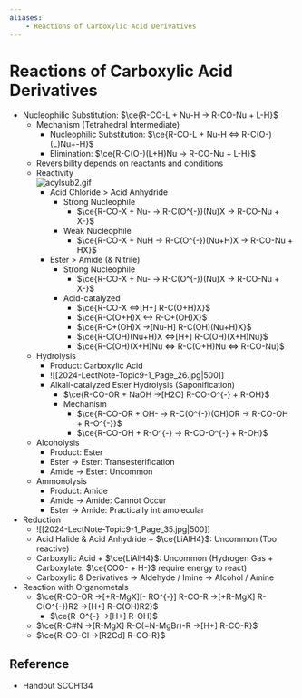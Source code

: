 ```yaml
---
aliases:
    - Reactions of Carboxylic Acid Derivatives
---
```


# Reactions of Carboxylic Acid Derivatives

- Nucleophilic Substitution: $\ce{R-CO-L + Nu-H -> R-CO-Nu + L-H}$
    - Mechanism (Tetrahedral Intermediate)
        - Nucleophilic Substitution: $\ce{R-CO-L + Nu-H <=> R-C(O-)(L)Nu+-H}$
        - Elimination: $\ce{R-C(O-)(L+H)Nu -> R-CO-Nu + L-H}$
    - Reversibility depends on reactants and conditions
    - Reactivity  
         ![acylsub2.gif](https://www2.chemistry.msu.edu/faculty/reusch/virttxtjml/Images2/acylsub2.gif)
        - Acid Chloride > Acid Anhydride
            - Strong Nucleophile
                - $\ce{R-CO-X + Nu- -> R-C(O^{-})(Nu)X -> R-CO-Nu + X-}$
            - Weak Nucleophile
                - $\ce{R-CO-X + NuH -> R-C(O^{-})(Nu+H)X -> R-CO-Nu + HX}$
        - Ester > Amide (& Nitrile)
            - Strong Nucleophile
                - $\ce{R-CO-X + Nu- -> R-C(O^{-})(Nu)X -> R-CO-Nu + X-}$
            - Acid-catalyzed
                - $\ce{R-CO-X <=>[H+] R-C(O+H)X}$
                - $\ce{R-C(O+H)X <-> R-C+(OH)X}$
                - $\ce{R-C+(OH)X ->[Nu-H] R-C(OH)(Nu+H)X}$
                - $\ce{R-C(OH)(Nu+H)X <=>[H+] R-C(OH)(X+H)Nu}$
                - $\ce{R-C(OH)(X+H)Nu <=> R-C(O+H)Nu <=> R-CO-Nu}$
    - Hydrolysis
        - Product: Carboxylic Acid
        - ![[2024-LectNote-Topic9-1_Page_26.jpg|500]]
        - Alkali-catalyzed Ester Hydrolysis (Saponification)
            - $\ce{R-CO-OR + NaOH ->[H2O] R-CO-O^{-} + R-OH}$
            - Mechanism
                - $\ce{R-CO-OR + OH- -> R-C(O^{-})(OH)OR -> R-CO-OH + R-O^{-}}$
                - $\ce{R-CO-OH + R-O^{-} -> R-CO-O^{-} + R-OH}$
    - Alcoholysis
        - Product: Ester
        - Ester → Ester: Transesterification
        - Amide → Ester: Uncommon
    - Ammonolysis
        - Product: Amide
        - Amide → Amide: Cannot Occur
        - Ester → Amide: Practically intramolecular
- Reduction
    - ![[2024-LectNote-Topic9-1_Page_35.jpg|500]]
    - Acid Halide & Acid Anhydride + $\ce{LiAlH4}$: Uncommon (Too reactive)
    - Carboxylic Acid + $\ce{LiAlH4}$: Uncommon (Hydrogen Gas + Carboxylate: $\ce{COO- + H-}$ require energy to react)
    - Carboxylic & Derivatives → Aldehyde / Imine → Alcohol / Amine
- Reaction with Organometals
    - $\ce{R-CO-OR ->[+R-MgX][- RO^{-}] R-CO-R ->[+R-MgX] R-C(O^{-})R2 ->[H+] R-C(OH)R2}$
        - $\ce{R-O^{-} ->[H+] R-OH}$
    - $\ce{R-C#N ->[R-MgX] R-C(=N-MgBr)-R ->[H+] R-CO-R}$
    - $\ce{R-CO-Cl ->[R2Cd] R-CO-R}$

## Reference

- Handout SCCH134
